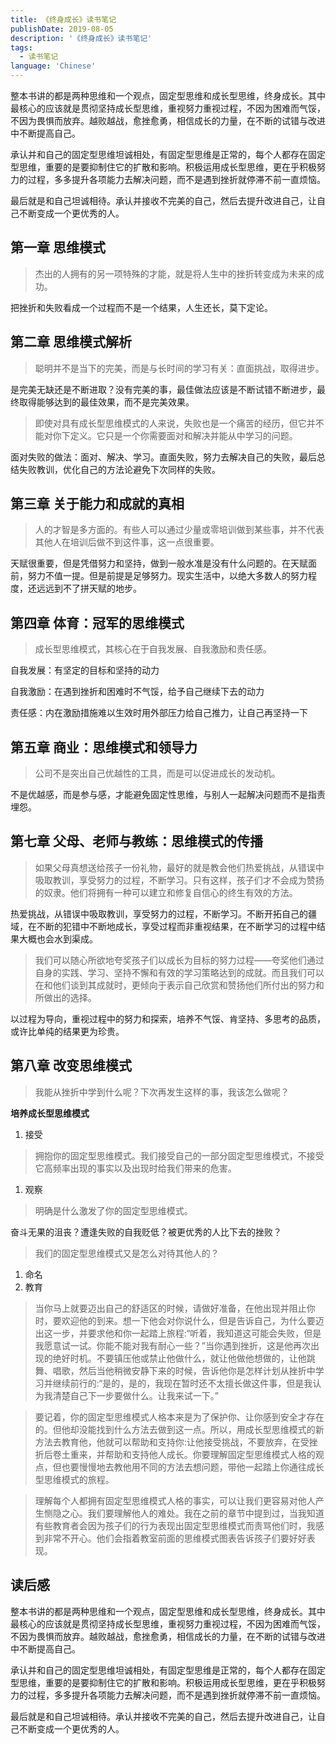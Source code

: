 ```yaml
---
title: 《终身成长》读书笔记
publishDate: 2019-08-05
description: '《终身成长》读书笔记'
tags:
  - 读书笔记
language: 'Chinese'
---
```


整本书讲的都是两种思维和一个观点，固定型思维和成长型思维，终身成长。其中最核心的应该就是贯彻坚持成长型思维，重视努力重视过程，不因为困难而气馁，不因为畏惧而放弃。越败越战，愈挫愈勇，相信成长的力量，在不断的试错与改进中不断提高自己。

承认并和自己的固定型思维坦诚相处，有固定型思维是正常的，每个人都存在固定型思维，重要的是要抑制住它的扩散和影响。积极运用成长型思维，更在乎积极努力的过程，多多提升各项能力去解决问题，而不是遇到挫折就停滞不前一直烦恼。

最后就是和自己坦诚相待。承认并接收不完美的自己，然后去提升改进自己，让自己不断变成一个更优秀的人。

<!--more-->

## 第一章 思维模式

> 杰出的人拥有的另一项特殊的才能，就是将人生中的挫折转变成为未来的成功。

把挫折和失败看成一个过程而不是一个结果，人生还长，莫下定论。

## 第二章 思维模式解析

> 聪明并不是当下的完美，而是与长时间的学习有关：直面挑战，取得进步。

是完美无缺还是不断进取？没有完美的事，最佳做法应该是不断试错不断进步，最终取得能够达到的最佳效果，而不是完美效果。

> 即使对具有成长型思维模式的人来说，失败也是一个痛苦的经历，但它并不能对你下定义。它只是一个你需要面对和解决并能从中学习的问题。

面对失败的做法：面对、解决、学习。直面失败，努力去解决自己的失败，最后总结失败教训，优化自己的方法论避免下次同样的失败。

## 第三章 关于能力和成就的真相

> 人的才智是多方面的。有些人可以通过少量或零培训做到某些事，并不代表其他人在培训后做不到这件事，这一点很重要。

天赋很重要，但是凭借努力和坚持，做到一般水准是没有什么问题的。在天赋面前，努力不值一提。但是前提是足够努力。现实生活中，以绝大多数人的努力程度，还远远到不了拼天赋的地步。

## 第四章 体育：冠军的思维模式

> 成长型思维模式，其核心在于自我发展、自我激励和责任感。

自我发展：有坚定的目标和坚持的动力

自我激励：在遇到挫折和困难时不气馁，给予自己继续下去的动力

责任感：内在激励措施难以生效时用外部压力给自己推力，让自己再坚持一下

## 第五章 商业：思维模式和领导力

> 公司不是突出自己优越性的工具，而是可以促进成长的发动机。

不是优越感，而是参与感，才能避免固定性思维，与别人一起解决问题而不是指责埋怨。

## 第七章 父母、老师与教练：思维模式的传播

> 如果父母真想送给孩子一份礼物，最好的就是教会他们热爱挑战，从错误中吸取教训，享受努力的过程，不断学习。只有这样，孩子们才不会成为赞扬的奴隶。他们将拥有一种可以建立和修复自信心的终生有效的方法。

热爱挑战，从错误中吸取教训，享受努力的过程，不断学习。不断开拓自己的疆域，在不断的犯错中不断地成长，享受过程而非重视结果，在不断学习的过程中结果大概也会水到渠成。

> 我们可以随心所欲地夸奖孩子们以成长为目标的努力过程——夸奖他们通过自身的实践、学习、坚持不懈和有效的学习策略达到的成就。而且我们可以在和他们谈到其成就时，更倾向于表示自己欣赏和赞扬他们所付出的努力和所做出的选择。

以过程为导向，重视过程中的努力和探索，培养不气馁、肯坚持、多思考的品质，或许比单纯的结果更为珍贵。

## 第八章 改变思维模式

> 我能从挫折中学到什么呢？下次再发生这样的事，我该怎么做呢？

**培养成长型思维模式**

1. 接受

> 拥抱你的固定型思维模式。我们接受自己的一部分固定型思维模式，不接受它高频率出现的事实以及出现时给我们带来的危害。

1. 观察

> 明确是什么激发了你的固定型思维模式。

奋斗无果的沮丧？遭逢失败的自我贬低？被更优秀的人比下去的挫败？

> 我们的固定型思维模式又是怎么对待其他人的？

1. 命名
2. 教育

> 当你马上就要迈出自己的舒适区的时候，请做好准备，在他出现并阻止你时，要欢迎他的到来。想一下他会对你说什么，但是告诉自己，为什么要迈出这一步，并要求他和你一起踏上旅程:“听着，我知道这可能会失败，但是我愿意试一试。你能不能对我有耐心一些？”当你遇到挫折，这是他再次出现的绝好时机。不要镇压他或禁止他做什么，就让他做他想做的，让他跳舞、唱歌，然后当他稍微安静下来的时候，告诉他你是怎样计划从挫折中学习并继续前行的:“是的，是的，我现在暂时还不太擅长做这件事，但是我认为我清楚自己下一步要做什么。让我来试一下。”

> 要记着，你的固定型思维模式人格本来是为了保护你、让你感到安全才存在的。但他却没能找到什么方法去做到这一点。所以，用成长型思维模式的新方法去教育他，他就可以帮助和支持你:让他接受挑战，不要放弃，在受挫折后卷土重来，并帮助和支持他人成长。你要理解固定型思维模式人格的观点，但也要慢慢地去教他用不同的方法去想问题，带他一起踏上你通往成长型思维模式的旅程。

> 理解每个人都拥有固定型思维模式人格的事实，可以让我们更容易对他人产生恻隐之心。我们要理解他人的难处。我在之前的章节中提到过，当我知道有些教育者会因为孩子们的行为表现出固定型思维模式而责骂他们时，我感到非常不开心。他们会指着教室前面的思维模式图表告诉孩子们要好好表现。

## 读后感

整本书讲的都是两种思维和一个观点，固定型思维和成长型思维，终身成长。其中最核心的应该就是贯彻坚持成长型思维，重视努力重视过程，不因为困难而气馁，不因为畏惧而放弃。越败越战，愈挫愈勇，相信成长的力量，在不断的试错与改进中不断提高自己。

承认并和自己的固定型思维坦诚相处，有固定型思维是正常的，每个人都存在固定型思维，重要的是要抑制住它的扩散和影响。积极运用成长型思维，更在乎积极努力的过程，多多提升各项能力去解决问题，而不是遇到挫折就停滞不前一直烦恼。

最后就是和自己坦诚相待。承认并接收不完美的自己，然后去提升改进自己，让自己不断变成一个更优秀的人。